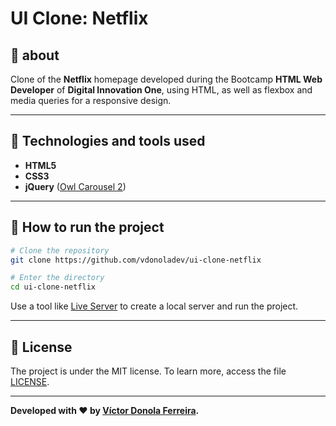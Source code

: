 # UI Clone: Netflix

## 📖 about

Clone of the **Netflix** homepage developed during the Bootcamp **HTML Web Developer** of **Digital Innovation One**, using HTML, as well as flexbox and media queries for a responsive design.

---

## 🚀 Technologies and tools used

- **HTML5**
- **CSS3**
- **jQuery** ([Owl Carousel 2](https://owlcarousel2.github.io/OwlCarousel2/))

---

## 🔧 How to run the project

```bash
# Clone the repository
git clone https://github.com/vdonoladev/ui-clone-netflix

# Enter the directory
cd ui-clone-netflix
```
Use a tool like [Live Server](https://marketplace.visualstudio.com/items?itemName=ritwickdey.LiveServer) to create a local server and run the project.

---

## 📝 License

The project is under the MIT license. To learn more, access the file [LICENSE](https://github.com/vdonoladev/ui-clone-netflix/blob/main/LICENSE).

---

**Developed with ❤️ by [Víctor Donola Ferreira](https://github.com/vdonoladev/).**
